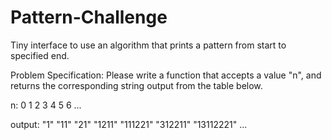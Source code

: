 # Pattern-Challenge
Tiny interface to use an algorithm that prints a pattern from start to specified end.

Problem Specification:
 Please write a function that accepts a value "n", and returns the corresponding string output from the table below.

n:       0   1    2    3      4        5        6          ...

output:  "1" "11" "21" "1211" "111221" "312211" "13112221" ...
